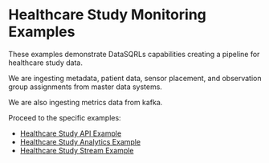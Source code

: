 # Healthcare Study Monitoring Examples

These examples demonstrate DataSQRLs capabilities creating a pipeline for healthcare study data.

We are ingesting metadata, patient data, sensor placement, and observation group assignments from master data systems.

We are also ingesting metrics data from kafka.

Proceed to the specific examples:
* [Healthcare Study API Example](healthcare-study-api)
* [Healthcare Study Analytics Example](healthcare-study-analytics)
* [Healthcare Study Stream Example](healthcare-study-stream)
